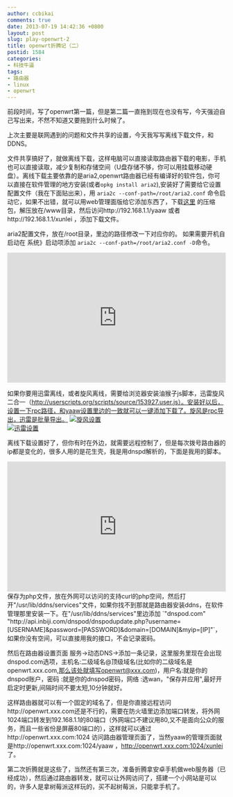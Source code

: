 ```yaml
---
author: ccbikai
comments: true
date: 2013-07-19 14:42:36 +0800
layout: post
slug: play-openwrt-2
title: openwrt折腾记（二）
postid: 1584
categories:
- 科技牛逼
tags:
- 路由器
- linux
- openwrt
---
```

前段时间，写了openwrt第一篇，但是第二篇一直拖到现在也没有写，今天强迫自己写出来，不然不知道又要拖到什么时候了。  
<!-- more -->  
上次主要是联网遇到的问题和文件共享的设置，今天我写写离线下载文件，和DDNS。  

文件共享搞好了，就做离线下载，这样电脑可以直接读取路由器下载的电影，手机也可以直接读取，减少复制和存储空间（U盘存储不够，你可以用挂载移动硬盘）。离线下载主要依靠的是aria2,openwrt路由器已经有编译好的软件包，你可以直接在软件管理的地方安装(或者`opkg install aria2`),安装好了需要给它设置配置文件（我在下面贴出来），用 `aria2c --conf-path=/root/aria2.conf` 命令启动它，如果不出错，就可以用web管理面版给它添加东西了，下载[这里](http://pan.baidu.com/share/link?shareid=65077310&uk=2617666054) 的压缩包，解压放在/www目录，然后访问http://192.168.1.1/yaaw 或者http://192.168.1.1/xunlei ，添加下载文件。  

aria2配置文件，放在/root目录，里边的路径修改一下对应你的。  如果需要开机自启动在 系统》启动项添加 `aria2c --conf-path=/root/aria2.conf -D`命令。  
<iframe width="100%" height="300" src="http://tool.miantiao.me/gist/ccbikai/6037312.pibb" frameborder=0 ></iframe>   

如果你要用迅雷离线，或者旋风离线，需要给浏览器安装油猴子js脚本，迅雷旋风二合一（http://userscripts.org/scripts/source/153927.user.js）。安装好以后，设置一下rpc路径，和yaaw设置里边的一致就可以一键添加下载了。旋风是rpc导出，迅雷是批量导出。
[![旋风设置](https://dn-mtimg.qbox.me/large/4eda25f5gw1e6s6c1y4zfj20er076aaj.jpg)](https://dn-mtimg.qbox.me/large/4eda25f5gw1e6s6c1y4zfj20er076aaj.jpg)  
[![迅雷设置](https://dn-mtimg.qbox.me/large/4eda25f5gw1e6s6ch2hm8j20hz0drgmj.jpg)](https://dn-mtimg.qbox.me/large/4eda25f5gw1e6s6ch2hm8j20hz0drgmj.jpg)  

离线下载设置好了，但你有时在外边，就需要远程控制了，但是每次拨号路由器的ip都是变化的，很多人用的是花生壳，我是用dnspd解析的，下面是我用的脚本。  
<iframe width="100%" height="300" src="http://tool.miantiao.me/gist/ccbikai/6037342.pibb" frameborder=0 ></iframe> 
保存为php文件，放在外网可以访问的支持curl的php空间，然后打开"/usr/lib/ddns/services"文件，如果你找不到那就是路由器安装ddns，在软件管理那里安装一下。在"/usr/lib/ddns/services"里边添加 `"dnspod.com" "http://api.inbiji.com/dnspod/dnspodupdate.php?username=[USERNAME]&password=[PASSWORD]&domain=[DOMAIN]&myip=[IP]"`，如果你没有空间，可以直接用我的接口，不会记录密码。  

然后在路由器设置页面 服务->动态DNS->添加一条记录，这里服务里现在会出现dnspod.com选项，主机名:二级域名@顶级域名(比如你的二级域名是openwrt.xxx.com,那么该处就填写openwrt@xxx.com)，用户名:就是你的dnspod账户，密码  :就是你的dnspod密码，网络  :选wan，"保存并应用",最好开启定时更新,间隔时间不要太短,10分钟就好。  

这样路由器就可以有一个固定的域名了，但是你直接远程访问http://openwrt.xxx.com还是不行的，需要在防火墙里边添加端口转发，将外网1024端口转发到192.168.1.1的80端口（外网端口不建议用80,又不是面向公众的服务，而且一些省份是屏蔽80端口的），这样就可以通过http://openwrt.xxx.com:1024 访问路由器管理页面了，当然yaaw的管理页面就是http://openwrt.xxx.com:1024/yaaw ，http://openwrt.xxx.com:1024/xunlei 了。  

第二次折腾就是这些了，当然还有第三次，准备折腾拿安卓手机做web服务器（已经成功），然后通过路由器转发，就可以让外网访问了，搭建一个小网站是可以的，许多人是拿树莓派这样玩的，买不起树莓派，只能拿手机了。
